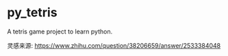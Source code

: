 # py_tetris
A tetris game project to learn python.

灵感来源: https://www.zhihu.com/question/38206659/answer/2533384048

